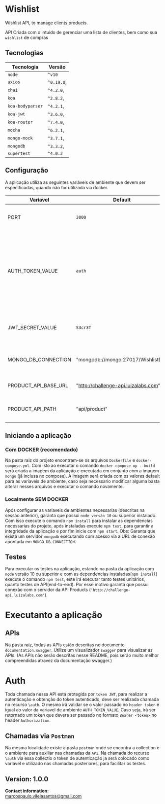 # Wishlist
Wishlist API, to manage clients products.

API Criada com o intuido de gerenciar uma lista de clientes, bem como sua `wishlist` de compras

## Tecnologias
Tecnologia | Versão
--- | --- 
`node`| `^v10`
`axios`| `^0.19.0`,
`chai`| `^4.2.0`,
`koa`| `^2.8.2`,
`koa-bodyparser`| `^4.2.1`,
`koa-jwt`| `^3.6.0`,
`koa-router`| `^7.4.0`,
`mocha`| `^6.2.1`,
`mongo-mock`| `^3.7.1`,
`mongodb`| `^3.3.2`,
`supertest`| `^4.0.2`

## Configuração
A aplicação utiliza as seguintes variáveis de ambiente que devem ser especificadas, quando não for utilizada via docker.

Variavel | Default | Descrição
--- | --- | ----    
PORT | ```3000``` | Porta onde a aplicação ira receber os requests.
AUTH\_TOKEN\_VALUE | `auth` | Valor recebido no recurso `/auth` no `header: token`, que irá fazer a autenticação e retornar um token `JWT` para as seguintes requisições.
JWT\_SECRET\_VALUE | `S3cr3T` | Utilizado para assinatura e validação do `JWT`.
MONGO\_DB\_CONNECTION | "mongodb://mongo:27017/WishlistDB" | Url de conexão com a base de dados `MONGO`
PRODUCT\_API\_BASE\_URL | "http://challenge-api.luizalabs.com" | Url base para API de produtos
PRODUCT\_API\_PATH | "api/product" | Path de acesso da API de produtos

## Iniciando a aplicação 
### Com DOCKER (recomendado)
Na pasta raiz do projeto encontram-se os arquivos `Dockerfile` e `docker-compose.yml`. Com isto ao executar o comando `docker-compose up --build` será criada a imagem da aplicação e executada em conjunto com a imagem `mongo` (já inclusa no compose). A imagem será criada com os valores default para as variaveis de ambiente, caso seja necessario modificar alguma basta alterar nesses arquivos e executar o comando novamente.

### Localmente SEM DOCKER
Após configurar as variaveis de ambientes necessarias (descritas na sessão anterior), garanta que possui `node versão 10` ou superior instalado. Com isso execute o comando `npm install` para instalar as dependencias necessarias do projeto, após instaladas execute `npm test`, para garantir a integridade da aplicação e por fim inicie com `npm start`. Obs: Garanta que exista um servidor `mongodb` executando com acesso via a URL de conexão apontada em `MONGO_DB_CONNECTION`.


## Testes
Para executar os testes na aplicação, estando na pasta da aplicação com `node` versão 10 ou superior e com as dependencias instaladas(`npm install`) execute o comando
`npm test`, este irá executar tanto testes unitários, quanto testes de API(end-to-end). Por esse motivo garanta que possui conexão com o servidor da API Products (`'http://challenge-api.luizalabs.com'`).

# Executanto a aplicação
## APIs
Na pasta raiz, todas as APIs estão descritas no documento `documentation.swagger`. Utilize um visualizador `swagger` para visualizar as APIs. (As APIs não serão descritas nesse README, pois serão muito melhor compreendidas atravez da documentação swagger.)

# Auth
Toda chamada nessa API está protegida por `token JWT`, para realizar a autenticação e obtenção do token autenticado, deve ser realizada chamada no recurso `\auth`. O mesmo irã validar se o valor passado no `header token` é igual ao valor da variavel de ambiente `AUTH_TOKEN_VALUE`. Caso seja, irá ser retornado um token que devera ser passado no formato `Bearer <token>` no header `Authorization`.

## Chamadas via `Postman`
Na mesma localidade existe a pasta `postman` onde se encontra a collection e o ambiente para auxiliar nas chamadas da `API`. Na chamada do recurso `\auth` via essa collectio o token de autenticação ja será colocado como variavel e utilizado nas chamadas posteriores, para facilitar os testes.


## Version: 1.0.0

**Contact information:**  
marcospaulo.vilelasantos@gmail.com  